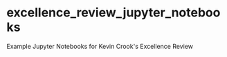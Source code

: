 # excellence_review_jupyter_notebooks
Example Jupyter Notebooks for Kevin Crook's Excellence Review
